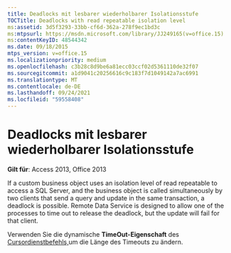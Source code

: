 ```yaml
---
title: Deadlocks mit lesbarer wiederholbarer Isolationsstufe
TOCTitle: Deadlocks with read repeatable isolation level
ms:assetid: 3d5f3293-33bb-cf6d-362a-278f9ec1bd3c
ms:mtpsurl: https://msdn.microsoft.com/library/JJ249165(v=office.15)
ms:contentKeyID: 48544342
ms.date: 09/18/2015
mtps_version: v=office.15
ms.localizationpriority: medium
ms.openlocfilehash: c3b28c8d9be6a81ecc03ccf02d5361110de32f07
ms.sourcegitcommit: a1d9041c20256616c9c183f7d1049142a7ac6991
ms.translationtype: MT
ms.contentlocale: de-DE
ms.lasthandoff: 09/24/2021
ms.locfileid: "59558408"
---
```

# <a name="deadlocks-with-read-repeatable-isolation-level"></a>Deadlocks mit lesbarer wiederholbarer Isolationsstufe


**Gilt für**: Access 2013, Office 2013

If a custom business object uses an isolation level of read repeatable to access a SQL Server, and the business object is called simultaneously by two clients that send a query and update in the same transaction, a deadlock is possible. Remote Data Service is designed to allow one of the processes to time out to release the deadlock, but the update will fail for that client.

Verwenden Sie die dynamische **TimeOut-Eigenschaft** des [Cursordienstbefehls,](microsoft-cursor-service-for-ole-db-ado-service-component.md)um die Länge des Timeouts zu ändern.

